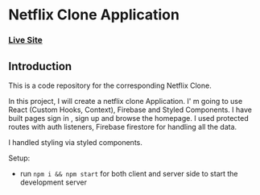 # Netflix Clone Application

### [Live Site](https://netflix-clone-df33b.web.app/)

## Introduction
This is a code repository for the corresponding Netflix Clone. 

In this project, I will create a netflix clone Application. I' m going to use React (Custom Hooks, Context), Firebase and Styled Components. I have built pages sign in , sign up and browse the homepage. I used protected routes with auth listeners, Firebase firestore for handling all the data.

I handled styling via styled components. 

Setup:
- run ```npm i && npm start``` for both client and server side to start the development server
